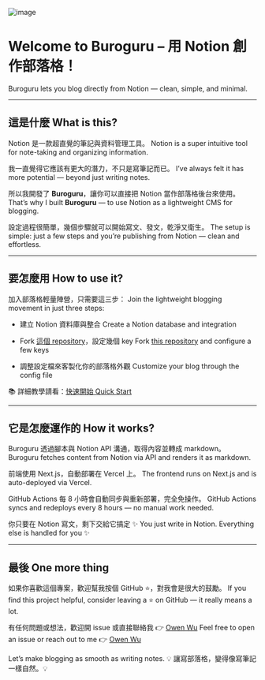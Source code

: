 ![image](https://github.com/user-attachments/assets/51200b19-ec44-4f08-82f0-7879d095ae0c)


# Welcome to **Buroguru** – 用 Notion 創作部落格！

Buroguru lets you blog directly from Notion — clean, simple, and minimal.

---

## 這是什麼 What is this?

Notion 是一款超直覺的筆記與資料管理工具。
Notion is a super intuitive tool for note-taking and organizing information.

我一直覺得它應該有更大的潛力，不只是寫筆記而已。
I’ve always felt it has more potential — beyond just writing notes.

所以我開發了 **Buroguru**，讓你可以直接把 Notion 當作部落格後台來使用。
That’s why I built **Buroguru** — to use Notion as a lightweight CMS for blogging.

設定過程很簡單，幾個步驟就可以開始寫文、發文，乾淨又衛生。
The setup is simple: just a few steps and you’re publishing from Notion — clean and effortless.

---

## 要怎麼用 How to use it?

加入部落格輕量陣營，只需要這三步：
Join the lightweight blogging movement in just three steps:

* 建立 Notion 資料庫與整合
  Create a Notion database and integration

* Fork [這個 repository](https://github.com/WuSandWitch/Buroguru)，設定幾個 key
  Fork [this repository](https://github.com/WuSandWitch/Buroguru) and configure a few keys

* 調整設定檔來客製化你的部落格外觀
  Customize your blog through the config file

📚 詳細教學請看：[快速開始 Quick Start](https://buroguru.zudo.cc/posts/get-started-en)

---

## 它是怎麼運作的 How it works?

Buroguru 透過腳本與 Notion API 溝通，取得內容並轉成 markdown。
Buroguru fetches content from Notion via API and renders it as markdown.

前端使用 Next.js，自動部署在 Vercel 上。
The frontend runs on Next.js and is auto-deployed via Vercel.

GitHub Actions 每 8 小時會自動同步與重新部署，完全免操作。
GitHub Actions syncs and redeploys every 8 hours — no manual work needed.

你只要在 Notion 寫文，剩下交給它搞定 ✨
You just write in Notion. Everything else is handled for you ✨

---

## 最後 One more thing

如果你喜歡這個專案，歡迎幫我按個 GitHub ⭐️，對我會是很大的鼓勵。
If you find this project helpful, consider leaving a ⭐️ on GitHub — it really means a lot.

有任何問題或想法，歡迎開 issue 或直接聯絡我 👉 [Owen Wu](https://wusandwitch.zudo.cc)
Feel free to open an issue or reach out to me 👉 [Owen Wu](https://wusandwitch.zudo.cc)

Let’s make blogging as smooth as writing notes. 💡
讓寫部落格，變得像寫筆記一樣自然。💡

